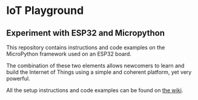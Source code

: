 # IoT Playground
## Experiment with ESP32 and Micropython

This repository contains instructions and code examples on the MicroPython framework used on an ESP32 board.

The combination of these two elements allows newcomers to learn and build the Internet of Things using
a simple and coherent platform, yet very powerful.

All the setup instructions and code examples can be found on [the wiki](https://github.com/n1zzo/iot_playground/wiki).

